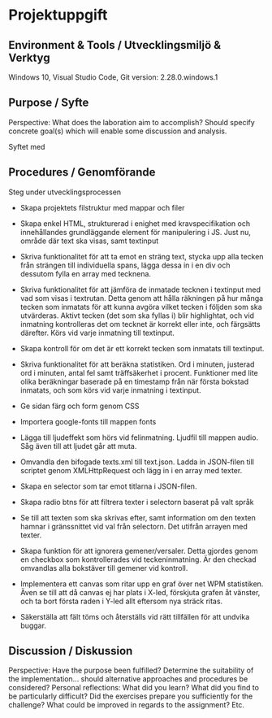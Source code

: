 # Projektuppgift
## Environment & Tools / Utvecklingsmiljö & Verktyg
Windows 10, Visual Studio Code, Git version: 2.28.0.windows.1
## Purpose / Syfte
Perspective: What does the laboration aim to accomplish?
Should specify concrete goal(s) which will enable some discussion and analysis.

Syftet med 

## Procedures / Genomförande
Steg under utvecklingsprocessen

- Skapa projektets filstruktur med mappar och filer

- Skapa enkel HTML, strukturerad i enighet med kravspecifikation och innehållandes grundläggande element för manipulering i JS. Just nu, område där text ska visas, samt textinput

- Skriva funktionalitet för att ta emot en sträng text, stycka upp alla tecken från strängen till individuella spans, lägga dessa in i en div och dessutom fylla en array med tecknena.

- Skriva funktionalitet för att jämföra de inmatade tecknen i textinput med vad som visas i textrutan. Detta genom att hålla räkningen på hur många tecken som inmatats för att kunna avgöra vilket tecken i följden som ska utvärderas. Aktivt tecken (det som ska fyllas i) blir highlightat, och vid inmatning kontrolleras det om tecknet är korrekt eller inte, och färgsätts därefter. Körs vid varje inmatning till textinput.

- Skapa kontroll för om det är ett korrekt tecken som inmatats till textinput.

- Skriva funktionalitet för att beräkna statistiken. Ord i minuten, justerad ord i minuten, antal fel samt träffsäkerhet i procent. Funktioner med lite olika beräkningar baserade på en timestamp från när första bokstad inmatats, och som körs vid varje inmatning i textinput.

- Ge sidan färg och form genom CSS

- Importera google-fonts till mappen fonts

- Lägga till ljudeffekt som hörs vid felinmatning. Ljudfil till mappen audio. Såg även till att ljudet går att muta.

- Omvandla den bifogade texts.xml till text.json. Ladda in JSON-filen till scriptet genom XMLHttpRequest och lägg in i en array med texter.

- Skapa en selector som tar emot titlarna i JSON-filen.

- Skapa radio btns för att filtrera texter i selectorn baserat på valt språk

- Se till att texten som ska skrivas efter, samt information om den texten hamnar i gränssnittet vid val från selectorn. Det utifrån arrayen med texter.

- Skapa funktion för att ignorera gemener/versaler. Detta gjordes genom en checkbox som kontrollerades vid teckeninmatning. Är den checkad omvandlas alla bokstäver till gemener vid kontroll.

- Implementera ett canvas som ritar upp en graf över net WPM statistiken. Även se till att då canvas ej har plats i X-led, förskjuta grafen åt vänster, och ta bort första raden i Y-led allt eftersom nya sträck ritas.

- Säkerställa att fält töms och återställs vid rätt tillfällen för att undvika buggar.

## Discussion / Diskussion
Perspective: Have the purpose been fulfilled? Determine the suitability of the implementation... should
alternative approaches and procedures be considered?
Personal reflections: What did you learn? What did you find to be particularly difficult? Did the exercises
prepare you sufficiently for the challenge? What could be improved in regards to the assignment? Etc.